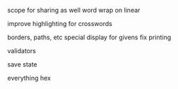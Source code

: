 scope for sharing as well
word wrap on linear

improve highlighting for crosswords

borders, paths, etc
special display for givens
fix printing

validators

save state

everything hex